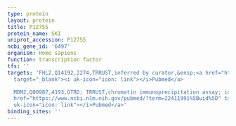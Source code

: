 ```yaml
---
type: protein
layout: protein
title: P12755
protein_name: SKI
uniprot_accession: P12755
ncbi_gene_id: '6497'
organism: Homo sapiens
function: transcription factor
tfs: ''
targets: 'FHL2,Q14192,2274,TRRUST,inferred by curator,&ensp;<a href="https://www.ncbi.nlm.nih.gov/pubmed/?term=14583455%5Buid%5D"
  target="_blank"><i uk-icon="icon: link"></i>Pubmed</a>

  MDM2,Q00987,4193,GTRD; TRRUST,chromatin immunoprecipitation assay; inferred by curator,&ensp;<a
  href="https://www.ncbi.nlm.nih.gov/pubmed/?term=22411991%5Buid%5D" target="_blank"><i
  uk-icon="icon: link"></i>Pubmed</a>'
binding_sites: ''
---
```

